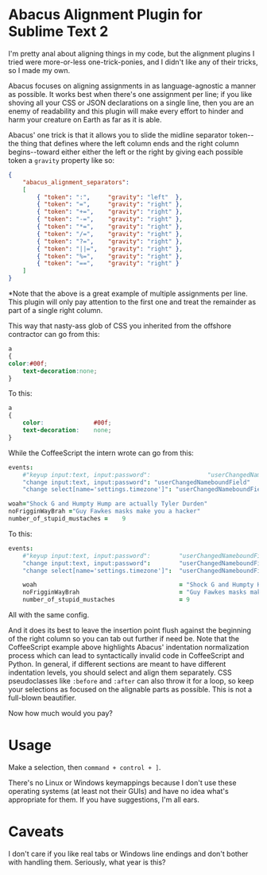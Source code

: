 Abacus Alignment Plugin for Sublime Text 2
================

I'm pretty anal about aligning things in my code, but the alignment plugins I tried were more-or-less one-trick-ponies, and I didn't like any of their tricks, so I made my own.

Abacus focuses on aligning assignments in as language-agnostic a manner as possible. It works best when there's one assignment per line; if you like shoving all your CSS or JSON declarations on a single line, then you are an enemy of readability and this plugin will make every effort to hinder and harm your creature on Earth as far as it is able.

Abacus' one trick is that it allows you to slide the midline separator token--the thing that defines where the left column ends and the right column begins--toward either either the left or the right by giving each possible token a `gravity` property like so:

``` json
{
    "abacus_alignment_separators": 
    [    
        { "token": ":",     "gravity": "left"  },
        { "token": "=",     "gravity": "right" },
        { "token": "+=",    "gravity": "right" },
        { "token": "-=",    "gravity": "right" },
        { "token": "*=",    "gravity": "right" },
        { "token": "/=",    "gravity": "right" },
        { "token": "?=",    "gravity": "right" },
        { "token": "||=",   "gravity": "right" },
        { "token": "%=",    "gravity": "right" },
        { "token": "==",    "gravity": "right" }
    ]
}
```

*Note that the above is a great example of multiple assignments per line. This plugin will only pay attention to the first one and treat the remainder as part of a single right column.

This way that nasty-ass glob of CSS you inherited from the offshore contractor can go from this:

``` css
a 
{
color:#00f;
    text-decoration:none;
}
```

To this:

``` css
a 
{
    color:              #00f;
    text-decoration:    none;
}
```

While the CoffeeScript the intern wrote can go from this:

``` CoffeeScript
events:
    #"keyup input:text, input:password":                "userChangedNameboundField"
    "change input:text, input:password": "userChangedNameboundField"
    "change select[name='settings.timezone']": "userChangedNameboundField"

woah="Shock G and Humpty Hump are actually Tyler Durden"
noFrigginWayBrah ="Guy Fawkes masks make you a hacker"
number_of_stupid_mustaches =    9
```

To this:

``` CoffeeScript
events:
    #"keyup input:text, input:password":        "userChangedNameboundField"
    "change input:text, input:password":        "userChangedNameboundField"
    "change select[name='settings.timezone']":  "userChangedNameboundField"

    woah                                        = "Shock G and Humpty Hump are actually Tyler Durden"
    noFrigginWayBrah                            = "Guy Fawkes masks make you a hacker"
    number_of_stupid_mustaches                  = 9
```

All with the same config.

And it does its best to leave the insertion point flush against the beginning of the right column so you can tab out further if need be. Note that the CoffeeScript example above highlights Abacus' indentation normalization process which can lead to syntactically invalid code in CoffeeScript and Python. In general, if different sections are meant to have different indentation levels, you should select and align them separately. CSS pseudoclasses like ``:before`` and ``:after`` can also throw it for a loop, so keep your selections as focused on the alignable parts as possible. This is not a full-blown beautifier. 

Now how much would you pay?

Usage
============

Make a selection, then `command + control + ]`.

There's no Linux or Windows keymappings because I don't use these operating systems (at least not their GUIs) and have no idea what's appropriate for them. If you have suggestions, I'm all ears. 

Caveats
============

I don't care if you like real tabs or Windows line endings and don't bother with handling them. Seriously, what year is this? 
